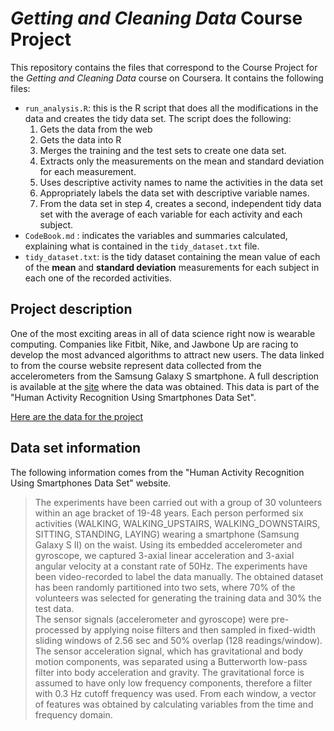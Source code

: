 # *Getting and Cleaning Data* Course Project
This repository contains the files that correspond to the Course Project for the *Getting and Cleaning Data* course on Coursera. It contains the following files:  

- `run_analysis.R`: this is the R script that does all the modifications in the data and creates the tidy data set. The script does the following:  
  1. Gets the data from the web
  2. Gets the data into R
  3. Merges the training and the test sets to create one data set.
  4. Extracts only the measurements on the mean and standard deviation for each measurement.
  5. Uses descriptive activity names to name the activities in the data set
  6. Appropriately labels the data set with descriptive variable names.
  7. From the data set in step 4, creates a second, independent tidy data set with the average of each variable for each activity and each subject.
- `CodeBook.md` : indicates the variables and summaries calculated, explaining what is contained in the `tidy_dataset.txt` file.
- `tidy_dataset.txt`: is the tidy dataset containing the mean value of each of the **mean** and **standard deviation** measurements for each subject in each one of the recorded activities.  

## Project description
One of the most exciting areas in all of data science right now is wearable computing. Companies like Fitbit, Nike, and Jawbone Up are racing to develop the most advanced algorithms to attract new users. The data linked to from the course website represent data collected from the accelerometers from the Samsung Galaxy S smartphone. A full description is available at the [site](http://archive.ics.uci.edu/ml/datasets/Human+Activity+Recognition+Using+Smartphones) where the data was obtained. This data is part of the "Human Activity Recognition Using Smartphones Data Set".    

[Here are the data for the project](https://d396qusza40orc.cloudfront.net/getdata%2Fprojectfiles%2FUCI%20HAR%20Dataset.zip)  

## Data set information
The following information comes from the "Human Activity Recognition Using Smartphones Data Set" website.  

> The experiments have been carried out with a group of 30 volunteers within an age bracket of 19-48 years. Each person performed six activities (WALKING, WALKING_UPSTAIRS, WALKING_DOWNSTAIRS, SITTING, STANDING, LAYING) wearing a smartphone (Samsung Galaxy S II) on the waist. Using its embedded accelerometer and gyroscope, we captured 3-axial linear acceleration and 3-axial angular velocity at a constant rate of 50Hz. The experiments have been video-recorded to label the data manually. The obtained dataset has been randomly partitioned into two sets, where 70% of the volunteers was selected for generating the training data and 30% the test data.  
The sensor signals (accelerometer and gyroscope) were pre-processed by applying noise filters and then sampled in fixed-width sliding windows of 2.56 sec and 50% overlap (128 readings/window). The sensor acceleration signal, which has gravitational and body motion components, was separated using a Butterworth low-pass filter into body acceleration and gravity. The gravitational force is assumed to have only low frequency components, therefore a filter with 0.3 Hz cutoff frequency was used. From each window, a vector of features was obtained by calculating variables from the time and frequency domain.
